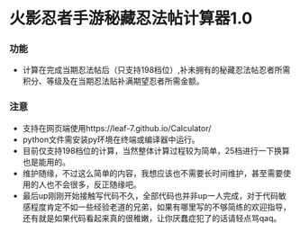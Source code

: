 # 火影忍者手游秘藏忍法帖计算器1.0
### 功能
- 计算在完成当期忍法帖后（只支持198档位）,补未拥有的秘藏忍法帖忍者所需积分、等级及在当期忍法贴补满期望忍者所需金额。

### 注意
- 支持在网页端使用https://leaf-7.github.io/Calculator/
- python文件需安装py环境在终端或编译器中运行。
- 目前仅支持198档位的计算，当然整体计算过程较为简单，25档进行一下换算也是能用的。
- 维护随缘，不过这么简单的内容，我想应该也不需要长时间维护，甚至需要使用的人也不会很多，反正随缘吧。
- 最后up刚刚开始接触写代码不久，全部代码也并非up一人完成，对于代码敏感程度肯定不如一些经验老道的兄弟，如果有哪里写的不够简练的欢迎指导，还有就是如果代码看起来真的很稚嫩，让你厌蠢症犯了的话请轻点骂qaq。
